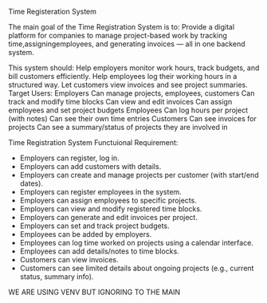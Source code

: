 Time Registeration System

The main goal of the Time Registration System is to:
Provide a digital platform for companies to manage project-based work by tracking time,assigningemployees, and generating invoices — all in one backend system.

This system should:
    Help employers monitor work hours, track budgets, and bill customers efficiently.
    Help employees log their working hours in a structured way.
    Let customers view invoices and see project summaries.
Target Users:
Employers
    Can manage projects, employees, customers
    Can track and modify time blocks
    Can view and edit invoices
    Can assign employees and set project budgets
Employees
    Can log hours per project (with notes)
    Can see their own time entries
Customers
    Can see invoices for projects
    Can see a summary/status of projects they are involved in

Time Registration System Functuional Requirement:
- Employers can register, log in.
- Employers can add customers with details.
- Employers can create and manage projects per customer (with start/end dates).
- Employers can register employees in the system.
- Employers can assign employees to specific projects.
- Employers can view and modify registered time blocks.
- Employers can generate and edit invoices per project.
- Employers can set and track project budgets.
- Employees can be added by employers.
- Employees can log time worked on projects using a calendar interface.
- Employees can add details/notes to time blocks.
- Customers can view invoices.
- Customers can see limited details about ongoing projects (e.g., current status, summary info).


WE ARE USING VENV BUT IGNORING TO THE MAIN